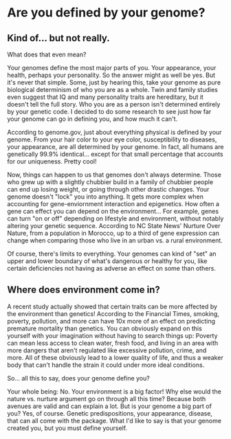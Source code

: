 # Are you defined by your genome?
## Kind of... but not really.
What does that even mean? 

Your genomes define the most major parts of you. Your appearance, your health, perhaps your personality. So the answer might as well be yes. But it's never that simple. Some, just by hearing this, take your genome as pure biological determinism of who you are as a whole. Twin and family studies even suggest that IQ and many personality traits are hereditary, but it doesn't tell the full story. Who you are as a person isn't determined entirely by your genetic code. I decided to do some research to see just how far your genome can go in defining you, and how much it can't.

According to genome.gov, just about everything physical is defined by your genome. From your hair color to your eye color, susceptibility to diseases, your appearance, are all determined by your genome. In fact, all humans are genetically 99.9% identical... except for that small percentage that accounts for our uniqueness. Pretty cool!

Now, things can happen to us that genomes don't always determine. Those who grew up with a slightly chubbier build in a family of chubbier people can end up losing weight, or going through other drastic changes. Your genome doesn't "lock" you into anything. It gets more complex when accounting for gene-enviornment interaction and epigenetics. How often a gene can effect you can depend on the environment... For example, genes can turn "on or off" depending on lifestyle and environment, without notably altering your genetic sequence. According to NC State News' Nurture Over Nature, from a population in Morocco, up to a third of gene expression can change when comparing those who live in an urban vs. a rural environment.

Of course, there's limits to everything. Your genomes can kind of "set" an upper and lower boundary of what's dangerous or healthy for you, like certain deficiencies not having as adverse an effect on some than others. 

## Where does environment come in?

A recent study actually showed that certain traits can be more affected by the environment than genetics! According to the Financial Times, smoking, poverty, pollution, and more can have 10x more of an effect on predicting premature mortality than genetics. You can obviously expand on this yourself with your imagination without having to search things up: Poverty can mean less access to clean water, fresh food, and living in an area with more dangers that aren't regulated like excessive pollution, crime, and more. All of these obviously lead to a lower quality of life, and thus a weaker body that can't handle the strain it could under more ideal conditions.

So... all this to say, does your genome define you?

Your whole being: No. Your environment is a big factor! Why else would the nature vs. nurture argument go on through all this time? Because both avenues are valid and can explain a lot. But is your genome a big part of you? Yes, of course. Genetic predispositions, your appearance, disease, that can all come with the package. What I'd like to say is that your genome created you, but you must define yourself.


